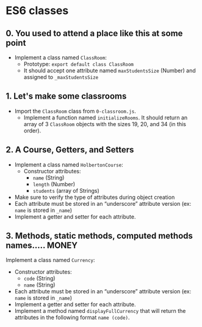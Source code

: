 # ES6 classes

## 0. You used to attend a place like this at some point
- Implement a class named `ClassRoom`:
    - Prototype: `export default class ClassRoom`
    - It should accept one attribute named `maxStudentsSize` (Number) and assigned to `_maxStudentsSize`

## 1. Let's make some classrooms
- Import the `ClassRoom` class from `0-classroom.js`.
    - Implement a function named `initializeRooms`. It should return an array of 3 `ClassRoom` objects with the sizes 19, 20, and 34 (in this order).

## 2. A Course, Getters, and Setters
- Implement a class named `HolbertonCourse`:
    - Constructor attributes:
        - `name` (String)
        - `length` (Number)
        - `students` (array of Strings)
- Make sure to verify the type of attributes during object creation
- Each attribute must be stored in an “underscore” attribute version (ex: `name` is stored in `_name`)
- Implement a getter and setter for each attribute.

## 3. Methods, static methods, computed methods names..... MONEY
Implement a class named `Currency`:
- Constructor attributes:
    - `code` (String)
    - `name` (String)
- Each attribute must be stored in an “underscore” attribute version (ex: `name` is stored in `_name`)
- Implement a getter and setter for each attribute.
- Implement a method named `displayFullCurrency` that will return the attributes in the following format `name (code)`.

